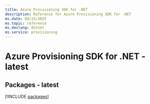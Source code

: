 ```yaml
---
title: Azure Provisioning SDK for .NET
description: Reference for Azure Provisioning SDK for .NET
ms.date: 04/15/2025
ms.topic: reference
ms.devlang: dotnet
ms.service: provisioning
---
```

# Azure Provisioning SDK for .NET - latest
## Packages - latest
[!INCLUDE [packages](provisioning-index.md)]